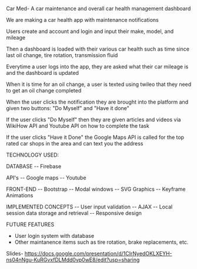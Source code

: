 Car Med- A car maintenance and overall car health management dashboard

We are making a car health app with maintenance notifications

Users create and account and login and input their make, model, and mileage

Then a dashboard is loaded with their various car health such as time since last oil change, tire rotation, transmission fluid

Everytime a user logs into the app, they are asked what their car mileage is and the dashboard is updated 

When it is time for an oil change, a user is texted using twileo that they need to get an oil change completed 

When the user clicks the notification they are brought into the platform and given two buttons: "Do Myself" and "Have it done"

If the user clicks "Do Myself" then they are given articles and videos via WikiHow API and Youtube API on how to complete the task 

If the user clicks "Have it Done" the Google Maps API is called for the top rated car shops in the area and can text you the address

TECHNOLOGY USED:

  DATABASE 
  -- Firebase

  API's
  -- Google maps
  -- Youtube

  FRONT-END
  -- Bootstrap
  -- Modal windows
  -- SVG Graphics
  -- Keyframe Animations

  IMPLEMENTED CONCEPTS
  -- User input validation 
  -- AJAX
  -- Local session data storage and retrieval
  -- Responsive design
  
 FUTURE FEATURES 
 - User login system with database
 - Other maintanence items such as tire rotation, brake replacements, etc.
 
Slides- https://docs.google.com/presentation/d/1CIrNyedOKLXEYH-ns04nNgu-KuRGvxfDLMdd0vp0wE8/edit?usp=sharing
